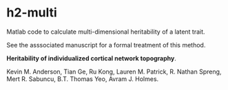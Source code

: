 # h2-multi	

Matlab code to calculate multi-dimensional heritability of a latent trait.  


See the asssociated manuscript for a formal treatment of this method.  

**Heritability of individualized cortical network topography**. 

Kevin M. Anderson, Tian Ge, Ru Kong, Lauren M. Patrick, R. Nathan Spreng, Mert R. Sabuncu, B.T. Thomas Yeo, Avram J. Holmes. 



